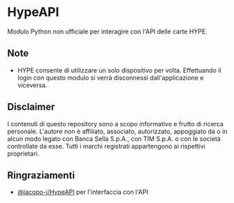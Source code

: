 # HypeAPI

Modulo Python non ufficiale per interagire con l'API delle carte HYPE.

## Note

- HYPE consente di utilizzare un solo dispositivo per volta. Effettuando il login con questo modulo si verrà disconnessi dall'applicazione e viceversa.

## Disclaimer
I contenuti di questo repository sono a scopo informativo e frutto di ricerca personale. L'autore non è affiliato, associato, autorizzato, appoggiato da o in alcun modo legato con Banca Sella S.p.A., con TIM S.p.A. o con le società controllate da esse. Tutti i marchi registrati appartengono ai rispettivi proprietari.

## Ringraziamenti
- [@jacopo-j/HypeAPI](https://github.com/jacopo-j/HypeAPI) per l'interfaccia con l'API